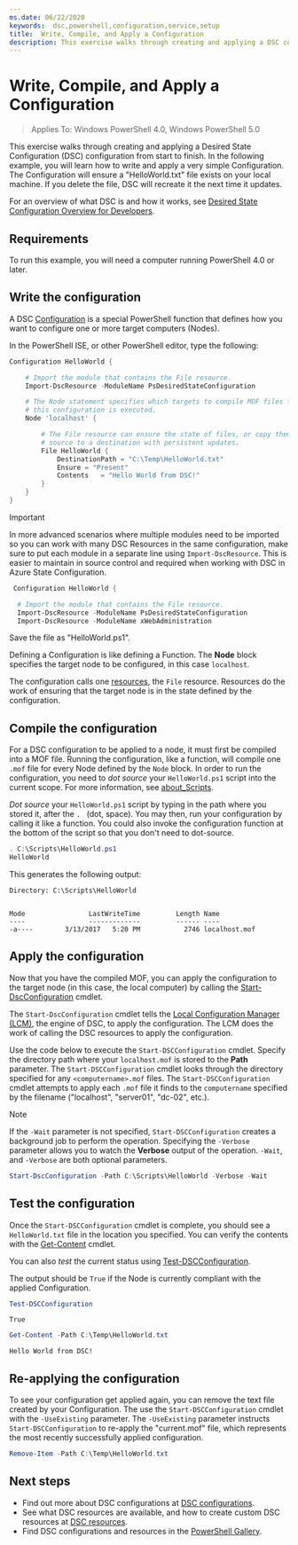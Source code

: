 ```yaml
---
ms.date: 06/22/2020
keywords:  dsc,powershell,configuration,service,setup
title:  Write, Compile, and Apply a Configuration
description: This exercise walks through creating and applying a DSC configuration from start to finish. In the following example, you will learn how to write and apply a very simple Configuration
---
```

# Write, Compile, and Apply a Configuration

> Applies To: Windows PowerShell 4.0, Windows PowerShell 5.0

This exercise walks through creating and applying a Desired State Configuration (DSC) configuration
from start to finish. In the following example, you will learn how to write and apply a very simple
Configuration. The Configuration will ensure a "HelloWorld.txt" file exists on your local machine.
If you delete the file, DSC will recreate it the next time it updates.

For an overview of what DSC is and how it works, see
[Desired State Configuration Overview for Developers](../overview.md).

## Requirements

To run this example, you will need a computer running PowerShell 4.0 or later.

## Write the configuration

A DSC [Configuration](configurations.md) is a special PowerShell function that defines how you want
to configure one or more target computers (Nodes).

In the PowerShell ISE, or other PowerShell editor, type the following:

```powershell
Configuration HelloWorld {

    # Import the module that contains the File resource.
    Import-DscResource -ModuleName PsDesiredStateConfiguration

    # The Node statement specifies which targets to compile MOF files for, when
    # this configuration is executed.
    Node 'localhost' {

        # The File resource can ensure the state of files, or copy them from a
        # source to a destination with persistent updates.
        File HelloWorld {
            DestinationPath = "C:\Temp\HelloWorld.txt"
            Ensure = "Present"
            Contents   = "Hello World from DSC!"
        }
    }
}
```

> [!IMPORTANT]
> In more advanced scenarios where multiple modules need to be imported so you can work with many
> DSC Resources in the same configuration, make sure to put each module in a separate line using
> `Import-DscResource`. This is easier to maintain in source control and required when working with
> DSC in Azure State Configuration.
>
> ```powershell
>  Configuration HelloWorld {
>
>   # Import the module that contains the File resource.
>   Import-DscResource -ModuleName PsDesiredStateConfiguration
>   Import-DscResource -ModuleName xWebAdministration
>
> ```

Save the file as "HelloWorld.ps1".

Defining a Configuration is like defining a Function. The **Node** block specifies the target node
to be configured, in this case `localhost`.

The configuration calls one [resources](../resources/resources.md), the `File` resource. Resources
do the work of ensuring that the target node is in the state defined by the configuration.

## Compile the configuration

For a DSC configuration to be applied to a node, it must first be compiled into a MOF file. Running
the configuration, like a function, will compile one `.mof` file for every Node defined by the
`Node` block. In order to run the configuration, you need to _dot source_ your `HelloWorld.ps1`
script into the current scope. For more information, see
[about_Scripts](/powershell/module/microsoft.powershell.core/about/about_scripts#script-scope-and-dot-sourcing).

<!-- markdownlint-disable MD038 -->
_Dot source_ your `HelloWorld.ps1` script by typing in the path where you stored it, after the `. `
(dot, space). You may then, run your configuration by calling it like a function. You could also
invoke the configuration function at the bottom of the script so that you don't need to dot-source.
<!-- markdownlint-enable MD038 -->

```powershell
. C:\Scripts\HelloWorld.ps1
HelloWorld
```

This generates the following output:

```Output
Directory: C:\Scripts\HelloWorld


Mode                LastWriteTime         Length Name
----                -------------         ------ ----
-a----        3/13/2017   5:20 PM           2746 localhost.mof
```

## Apply the configuration

Now that you have the compiled MOF, you can apply the configuration to the target node (in this
case, the local computer) by calling the
[Start-DscConfiguration](/powershell/module/psdesiredstateconfiguration/start-dscconfiguration)
cmdlet.

The `Start-DscConfiguration` cmdlet tells the
[Local Configuration Manager (LCM)](../managing-nodes/metaConfig.md), the engine of DSC, to apply
the configuration. The LCM does the work of calling the DSC resources to apply the configuration.

Use the code below to execute the `Start-DSCConfiguration` cmdlet. Specify the directory path where
your `localhost.mof` is stored to the **Path** parameter. The `Start-DSCConfiguration` cmdlet looks
through the directory specified for any `<computername>.mof` files. The `Start-DSCConfiguration`
cmdlet attempts to apply each `.mof` file it finds to the `computername` specified by the filename
("localhost", "server01", "dc-02", etc.).

> [!NOTE]
> If the `-Wait` parameter is not specified, `Start-DSCConfiguration` creates a background job to
> perform the operation. Specifying the `-Verbose` parameter allows you to watch the **Verbose**
> output of the operation. `-Wait`, and `-Verbose` are both optional parameters.

```powershell
Start-DscConfiguration -Path C:\Scripts\HelloWorld -Verbose -Wait
```

## Test the configuration

Once the `Start-DSCConfiguration` cmdlet is complete, you should see a `HelloWorld.txt` file in the
location you specified. You can verify the contents with the
[Get-Content](/powershell/module/microsoft.powershell.management/get-content) cmdlet.

You can also _test_ the current status using
[Test-DSCConfiguration](/powershell/module/psdesiredstateconfiguration/Test-DSCConfiguration).

The output should be `True` if the Node is currently compliant with the applied Configuration.

```powershell
Test-DSCConfiguration
```

```Output
True
```

```powershell
Get-Content -Path C:\Temp\HelloWorld.txt
```

```Output
Hello World from DSC!
```

## Re-applying the configuration

To see your configuration get applied again, you can remove the text file created by your
Configuration. The use the `Start-DSCConfiguration` cmdlet with the `-UseExisting` parameter. The
`-UseExisting` parameter instructs `Start-DSCConfiguration` to re-apply the "current.mof" file,
which represents the most recently successfully applied configuration.

```powershell
Remove-Item -Path C:\Temp\HelloWorld.txt
```

## Next steps

- Find out more about DSC configurations at [DSC configurations](configurations.md).
- See what DSC resources are available, and how to create custom DSC resources at [DSC resources](../resources/resources.md).
- Find DSC configurations and resources in the [PowerShell Gallery](https://www.powershellgallery.com/).

